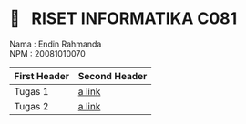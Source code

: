 <h1> 🔰 &nbsp; RISET INFORMATIKA C081 </h1>

Nama  : Endin Rahmanda <br>
NPM  : 20081010070 




First Header  | Second Header
------------- | -------------
Tugas 1  | [a link](https://github.com/donxuiqote/riset_informatika_c081/README.md)
Tugas 2  | [a link](https://github.com/donxuiqote/riset_informatika_c081/README.md)

